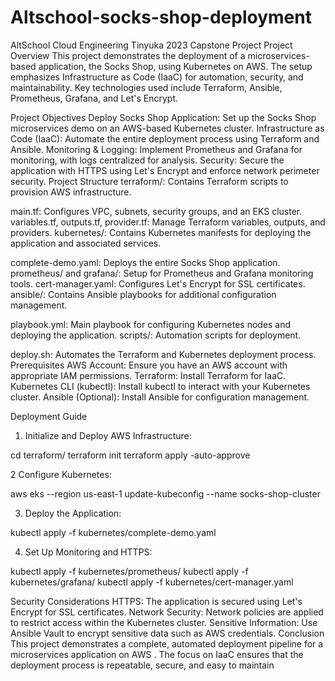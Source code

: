 # Altschool-socks-shop-deployment

AltSchool Cloud Engineering Tinyuka 2023 Capstone Project
Project Overview
This project demonstrates the deployment of a microservices-based application, the Socks Shop, using Kubernetes on AWS. The setup emphasizes Infrastructure as Code (IaaC) for automation, security, and maintainability. Key technologies used include Terraform, Ansible, Prometheus, Grafana, and Let's Encrypt.

Project Objectives
Deploy Socks Shop Application: Set up the Socks Shop microservices demo on an AWS-based Kubernetes cluster.
Infrastructure as Code (IaaC): Automate the entire deployment process using Terraform and Ansible.
Monitoring & Logging: Implement Prometheus and Grafana for monitoring, with logs centralized for analysis.
Security: Secure the application with HTTPS using Let's Encrypt and enforce network perimeter security.
Project Structure
terraform/: Contains Terraform scripts to provision AWS infrastructure.

main.tf: Configures VPC, subnets, security groups, and an EKS cluster.
variables.tf, outputs.tf, provider.tf: Manage Terraform variables, outputs, and providers.
kubernetes/: Contains Kubernetes manifests for deploying the application and associated services.

complete-demo.yaml: Deploys the entire Socks Shop application.
prometheus/ and grafana/: Setup for Prometheus and Grafana monitoring tools.
cert-manager.yaml: Configures Let's Encrypt for SSL certificates.
ansible/: Contains Ansible playbooks for additional configuration management.

playbook.yml: Main playbook for configuring Kubernetes nodes and deploying the application.
scripts/: Automation scripts for deployment.

deploy.sh: Automates the Terraform and Kubernetes deployment process.
Prerequisites
AWS Account: Ensure you have an AWS account with appropriate IAM permissions.
Terraform: Install Terraform for IaaC.
Kubernetes CLI (kubectl): Install kubectl to interact with your Kubernetes cluster.
Ansible (Optional): Install Ansible for configuration management.

Deployment Guide

1. Initialize and Deploy AWS Infrastructure:

cd terraform/
terraform init
terraform apply -auto-approve

2 Configure Kubernetes:

aws eks --region us-east-1 update-kubeconfig --name socks-shop-cluster


3. Deploy the Application:

kubectl apply -f kubernetes/complete-demo.yaml

4. Set Up Monitoring and HTTPS:

kubectl apply -f kubernetes/prometheus/
kubectl apply -f kubernetes/grafana/
kubectl apply -f kubernetes/cert-manager.yaml

Security Considerations
HTTPS: The application is secured using Let's Encrypt for SSL certificates.
Network Security: Network policies are applied to restrict access within the Kubernetes cluster.
Sensitive Information: Use Ansible Vault to encrypt sensitive data such as AWS credentials.
Conclusion
This project demonstrates a complete, automated deployment pipeline for a microservices application on AWS . The focus on IaaC ensures that the deployment process is repeatable, secure, and easy to maintain
